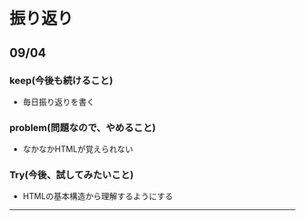 # 振り返り

## 09/04

### keep(今後も続けること)

- 毎日振り返りを書く

### problem(問題なので、やめること)

- なかなかHTMLが覚えられない

### Try(今後、試してみたいこと)

- HTMLの基本構造から理解するようにする

---